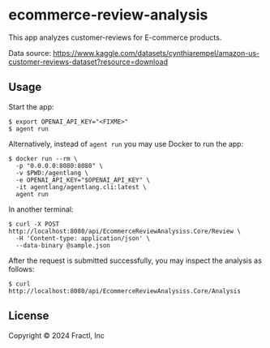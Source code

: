 # ecommerce-review-analysis

This app analyzes customer-reviews for E-commerce products.

Data source: https://www.kaggle.com/datasets/cynthiarempel/amazon-us-customer-reviews-dataset?resource=download

## Usage

Start the app:

```shell
$ export OPENAI_API_KEY="<FIXME>"
$ agent run
```

Alternatively, instead of `agent run` you may use Docker to run the app:

```shell
$ docker run --rm \
  -p "0.0.0.0:8080:8080" \
  -v $PWD:/agentlang \
  -e OPENAI_API_KEY="$OPENAI_API_KEY" \
  -it agentlang/agentlang.cli:latest \
  agent run
```

In another terminal:

```shell
$ curl -X POST http://localhost:8080/api/EcommerceReviewAnalysiss.Core/Review \
  -H 'Content-type: application/json' \
  --data-binary @sample.json
```

After the request is submitted successfully, you may inspect the analysis as follows:

```shell
$ curl http://localhost:8080/api/EcommerceReviewAnalysiss.Core/Analysis
```

## License

Copyright © 2024 Fractl, Inc

